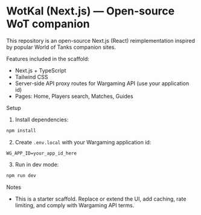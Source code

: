 # WotKal (Next.js) — Open-source WoT companion

This repository is an open-source Next.js (React) reimplementation inspired by popular World of Tanks companion sites.

Features included in the scaffold:

- Next.js + TypeScript
- Tailwind CSS
- Server-side API proxy routes for Wargaming API (use your application id)
- Pages: Home, Players search, Matches, Guides

Setup

1. Install dependencies:

```powershell
npm install
```

2. Create `.env.local` with your Wargaming application id:

```
WG_APP_ID=your_app_id_here
```

3. Run in dev mode:

```powershell
npm run dev
```

Notes

- This is a starter scaffold. Replace or extend the UI, add caching, rate limiting, and comply with Wargaming API terms.
